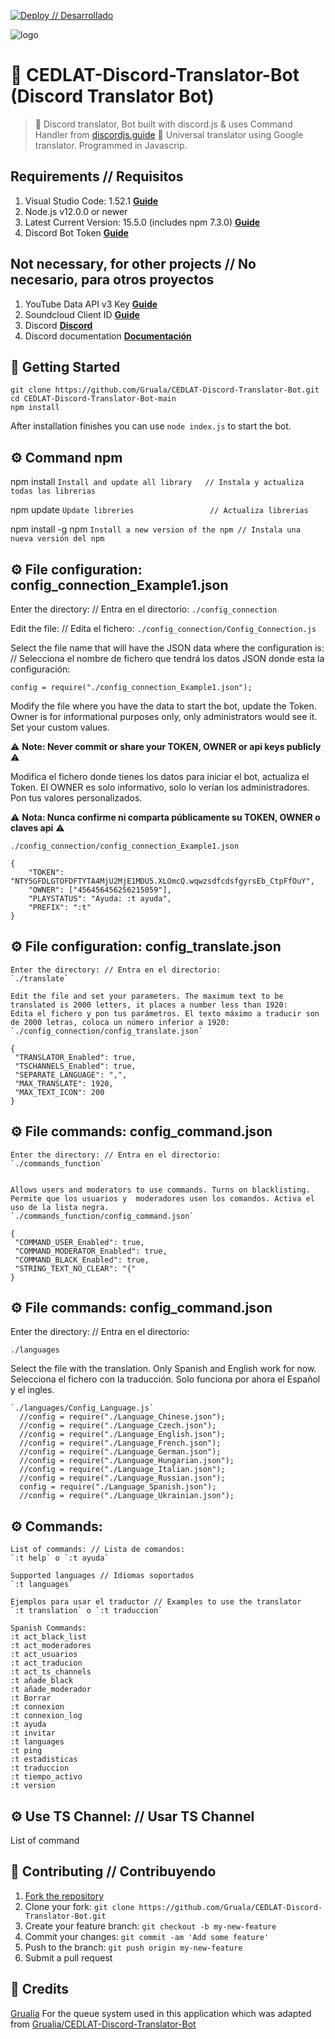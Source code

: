 [![Deploy // Desarrollado](https://cedlat.org/)](https://github.com/Gruala/)

![logo](https://cedlat.org/wp-content/uploads/2019/06/cropped-LOGO-CEDLAT.png)

# 🤖 CEDLAT-Discord-Translator-Bot (Discord Translator Bot)
> 🤖 Discord translator, Bot built with discord.js & uses Command Handler from [discordjs.guide](https://discordjs.guide)
> 🤖 Universal translator using Google translator. Programmed in Javascrip.


## Requirements // Requisitos
1. Visual Studio Code: 1.52.1 **[Guide](https://code.visualstudio.com/Download)**
2. Node.js v12.0.0 or newer
3. Latest Current Version: 15.5.0 (includes npm 7.3.0) **[Guide](https://nodejs.org/en/download/current/)**
4. Discord Bot Token **[Guide](https://discordjs.guide/preparations/setting-up-a-bot-application.html#creating-your-bot)**

## Not necessary, for other projects // No necesario, para otros proyectos
1. YouTube Data API v3 Key **[Guide](https://developers.google.com/youtube/v3/getting-started)**  
2. Soundcloud Client ID **[Guide](https://github.com/zackradisic/node-soundcloud-downloader#client-id)**
3. Discord **[Discord](https://discord.js.org/#/)**
4. Discord documentation **[Documentación](https://discord.js.org/#/docs/main/stable/general/welcome)**


## 🚀 Getting Started

```
git clone https://github.com/Gruala/CEDLAT-Discord-Translator-Bot.git
cd CEDLAT-Discord-Translator-Bot-main
npm install
```
After installation finishes you can use `node index.js` to start the bot.


## ⚙️ Command npm
npm install               `Install and update all library   // Instala y actualiza todas las librerias`

npm update								`Update libreries                 // Actualiza librerias`

npm install -g npm        `Install a new version of the npm // Instala una nueva versión del npm`


## ⚙️ File configuration: config_connection_Example1.json
Enter the directory: // Entra en el directorio: 
```./config_connection```


Edit the file: // Edita el fichero: 
```./config_connection/Config_Connection.js```


Select the file name that will have the JSON data where the configuration is: // Selecciona el nombre de fichero que tendrá los datos JSON donde esta la configuración:

`config = require("./config_connection_Example1.json");`


Modify the file where you have the data to start the bot, update the Token. Owner is for informational purposes only, only administrators would see it. Set your custom values.

⚠️ **Note: Never commit or share your TOKEN, OWNER or api keys publicly** ⚠️

Modifica el fichero donde tienes los datos para iniciar el bot, actualiza el Token. El OWNER es solo informativo, solo lo verían los administradores. Pon tus valores personalizados. 

⚠️ **Nota: Nunca confirme ni comparta públicamente su TOKEN, OWNER o claves api** ⚠️

`./config_connection/config_connection_Example1.json`

```
{
    "TOKEN": "NTY5GFDLGTOFDFTYTA4MjU2MjE1MDU5.XLOmcQ.wqwzsdfcdsfgyrsEb_CtpFfOuY",
    "OWNER": ["456456456256215059"],
    "PLAYSTATUS": "Ayuda: :t ayuda",
    "PREFIX": ":t"
}
```


## ⚙️ File configuration: config_translate.json
```
Enter the directory: // Entra en el directorio: 
`./translate`

Edit the file and set your parameters. The maximum text to be translated is 2000 letters, it places a number less than 1920:
Edita el fichero y pon tus parámetros. El texto máximo a traducir son de 2000 letras, coloca un número inferior a 1920:
`./config_connection/config_translate.json`

{
 "TRANSLATOR_Enabled": true,
 "TSCHANNELS_Enabled": true,
 "SEPARATE_LANGUAGE": ",",
 "MAX_TRANSLATE": 1920,
 "MAX_TEXT_ICON": 200
}
```

## ⚙️ File commands: config_command.json
```
Enter the directory: // Entra en el directorio: 
`./commands_function`


Allows users and moderators to use commands. Turns on blacklisting.
Permite que los usuarios y  moderadores usen los comandos. Activa el uso de la lista negra.
`./commands_function/config_command.json`

{
 "COMMAND_USER_Enabled": true,
 "COMMAND_MODERATOR_Enabled": true,
 "COMMAND_BLACK_Enabled": true,
 "STRING_TEXT_NO_CLEAR": "{"
}
```

## ⚙️ File commands: config_command.json
Enter the directory: // Entra en el directorio: 

`./languages`

Select the file with the translation. Only Spanish and English work for now.
Selecciona el fichero con la traducción. Solo funciona por ahora el Español y el ingles.

```
`./languages/Config_Language.js`
  //config = require("./Language_Chinese.json");
  //config = require("./Language_Czech.json");
  //config = require("./Language_English.json");
  //config = require("./Language_French.json");
  //config = require("./Language_German.json");
  //config = require("./Language_Hungarian.json");
  //config = require("./Language_Italian.json");
  //config = require("./Language_Russian.json");
  config = require("./Language_Spanish.json");
  //config = require("./Language_Ukrainian.json");
```

## ⚙️ Commands: 
```
List of commands: // Lista de comandos: 
`:t help` o `:t ayuda`

Supported languages // Idiomas soportados
`:t languages`

Ejemplos para usar el traductor // Examples to use the translator
`:t translation` o `:t traduccion`

Spanish Commands:
:t act_black_list
:t act_moderadores
:t act_usuarios
:t act_traducion
:t act_ts_channels
:t añade_black
:t añade_moderador
:t Borrar
:t connexion
:t connexion_log
:t ayuda
:t invitar
:t languages
:t ping
:t estadisticas
:t traduccion
:t tiempo_activo
:t version
```

## ⚙️ Use TS Channel:  //  Usar TS Channel 
List of command


## 🤝 Contributing // Contribuyendo
1. [Fork the repository](https://github.com/Gruala/CEDLAT-Discord-Translator-Bot/fork)
2. Clone your fork: `git clone https://github.com/Gruala/CEDLAT-Discord-Translator-Bot.git`
3. Create your feature branch: `git checkout -b my-new-feature`
4. Commit your changes: `git commit -am 'Add some feature'`
5. Push to the branch: `git push origin my-new-feature`
6. Submit a pull request


## 📝 Credits
[Grualia](https://github.com/Gruala) For the queue system used in this application which was adapted from [Grualia/CEDLAT-Discord-Translator-Bot](https://github.com/Gruala)
